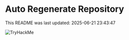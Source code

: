 # Auto Regenerate Repository

This README was last updated: 2025-06-21 23:43:47

 ![TryHackMe](https://tryhackme.com/badge/533634)